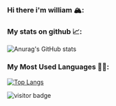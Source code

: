 ### Hi there i'm william 🏔:


### My stats on github 📈:
![Anurag's GitHub stats](https://github-readme-stats.vercel.app/api?username=William60081011&show_icons=true&theme=radical)

### My Most Used Languages 🧑‍💻:
[![Top Langs](https://github-readme-stats.vercel.app/api/top-langs/?username=William60081011&layout=compact)](https://github.com/anuraghazra/github-readme-stats)


![visitor badge](https://visitor-badge.glitch.me/badge?page_id=William60081011.visitor-badge&left_color=red&right_color=green&left_text=Hello%20Visitors)

